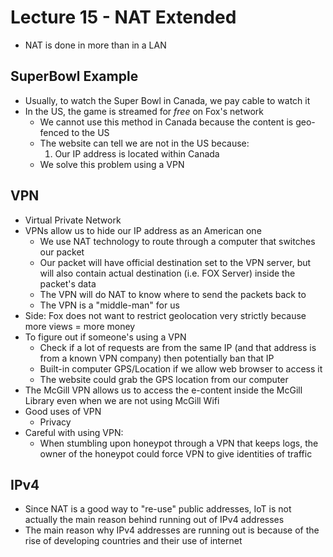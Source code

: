 # Lecture 15 - NAT Extended

* NAT is done in more than in a LAN

## SuperBowl Example
* Usually, to watch the Super Bowl in Canada, we pay cable to watch it
* In the US, the game is streamed for *free* on Fox's network
    * We cannot use this method in Canada because the content is geo-fenced to the US
    * The website can tell we are not in the US because:
        1. Our IP address is located within Canada
    * We solve this problem using a VPN

## VPN
* Virtual Private Network
* VPNs allow us to hide our IP address as an American one
    * We use NAT technology to route through a computer that switches our packet
    * Our packet will have official destination set to the VPN server, but will also contain actual destination (i.e. FOX Server) inside the packet's data
    * The VPN will do NAT to know where to send the packets back to 
    * The VPN is a "middle-man" for us
* Side: Fox does not want to restrict geolocation very strictly because more views = more money
* To figure out if someone's using a VPN
    * Check if a lot of requests are from the same IP (and that address is from a known VPN company) then potentially ban that IP
    * Built-in computer GPS/Location if we allow web browser to access it
    * The website could grab the GPS location from our computer
* The McGill VPN allows us to access the e-content inside the McGill Library even when we are not using McGill Wifi
* Good uses of VPN
    * Privacy
* Careful with using VPN: 
    * When stumbling upon honeypot through a VPN that keeps logs, the owner of the honeypot could force VPN to give identities of traffic

## IPv4
* Since NAT is a good way to "re-use" public addresses, IoT is not actually the main reason behind running out of IPv4 addresses
* The main reason why IPv4 addresses are running out is because of the rise of developing countries and their use of internet
